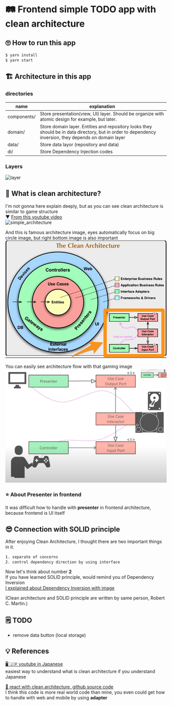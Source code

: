 # 🛤 Frontend simple TODO app with clean architecture

## 🙄 How to run this app
```
$ yarn install
$ yarn start
```

## 🏗 Architecture in this app
### directories
| name        | explanation                                                                                                                                            |
|-------------|--------------------------------------------------------------------------------------------------------------------------------------------------------|
| components/ | Store presentation(view, UI) layer. Should be organize with atomic design for example, but later.                                                      |
| domain/     | Store domain layer. Entities and repository looks they should be in data directory, but in order to dependency inversion, they depends on domain layer |
| data/       | Store data layor (repository and data)                                                                                                                 |
| di/         | Store Dependency Injection codes                                                                                                                       |

### Layers
![layer](https://user-images.githubusercontent.com/24407811/213846562-12730999-0b94-430f-8c0a-15c5085ae474.png)


## 🤔 What is clean architecture?
I'm not gonna here explain deeply, but as you can see clean architecture is similar to game structure  
▼ [From this youtube video](https://www.youtube.com/watch?v=BvzjpAe3d4g)  
![simple_architecture](https://user-images.githubusercontent.com/24407811/213846576-c48d8a86-deca-4c02-8fed-84eb18927a31.png)

And this is famous architecture image, eyes automatically focus on big circle image, but right bottom image is also important  
![](.README_images/architecture.png)

You can easily see architecture flow with that gaming image
![](.README_images/architecture_flow.png)

### ⭐ About Presenter in frontend
It was difficult how to handle with **presenter** in frontend architecture, because frontend is UI itself

## 😎 Connection with SOLID principle
After enjoying Clean Architecture, I thought there are two important things in it.
```
1. separate of concerns
2. control dependency direction by using interface
```
Now let's think about number **2**  
If you have learned SOLID principle, would remind you of Dependency Inversion  
[I explained about Dependency Inversion with image](https://dev.to/kaziusan/solid-dependency-inversion-399h)

(Clean architecture and SOLID principle are written by same person, Robert C. Martin.)

## 🗒 TODO
- remove data button (local storage)

## 💡 References
[🖥 🇯🇵 youtube in Japanese](https://www.youtube.com/watch?v=BvzjpAe3d4g)  
  easiest way to understand what is clean architecture if you understand Japanese

[📗 react with clean architecture, github source code](https://github.com/falsy/react-with-clean-architecture)  
  I think this code is more real world code than mine, you even could get how to handle with web and mobile by using **adapter**

